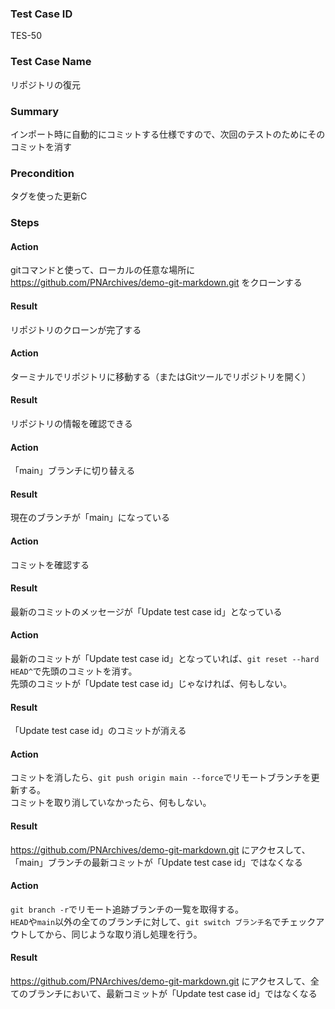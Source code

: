 ### Test Case ID
TES-50

### Test Case Name
リポジトリの復元

### Summary
インポート時に自動的にコミットする仕様ですので、次回のテストのためにそのコミットを消す

### Precondition
タグを使った更新C

### Steps

#### Action
gitコマンドと使って、ローカルの任意な場所に https://github.com/PNArchives/demo-git-markdown.git をクローンする
#### Result
リポジトリのクローンが完了する

#### Action
ターミナルでリポジトリに移動する（またはGitツールでリポジトリを開く）
#### Result
リポジトリの情報を確認できる

#### Action
「main」ブランチに切り替える
#### Result
現在のブランチが「main」になっている

#### Action
コミットを確認する
#### Result
最新のコミットのメッセージが「Update test case id」となっている

#### Action
最新のコミットが「Update test case id」となっていれば、`git reset --hard HEAD^`で先頭のコミットを消す。  
先頭のコミットが「Update test case id」じゃなければ、何もしない。
#### Result
「Update test case id」のコミットが消える

#### Action
コミットを消したら、`git push origin main --force`でリモートブランチを更新する。  
コミットを取り消していなかったら、何もしない。
#### Result
https://github.com/PNArchives/demo-git-markdown.git にアクセスして、「main」ブランチの最新コミットが「Update test case id」ではなくなる

#### Action
`git branch -r`でリモート追跡ブランチの一覧を取得する。  
`HEAD`や`main`以外の全てのブランチに対して、`git switch ブランチ名`でチェックアウトしてから、同じような取り消し処理を行う。
#### Result
https://github.com/PNArchives/demo-git-markdown.git にアクセスして、全てのブランチにおいて、最新コミットが「Update test case id」ではなくなる
